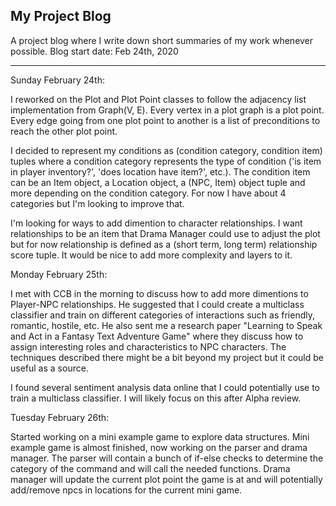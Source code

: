 ## My Project Blog

A project blog where I write down short summaries of my work whenever possible. Blog start date: Feb 24th, 2020
______

Sunday February 24th:

I reworked on the Plot and Plot Point classes to follow the adjacency list implementation from Graph(V, E).
Every vertex in a plot graph is a plot point.
Every edge going from one plot point to another is a list of preconditions to reach the other plot point.

I decided to represent my conditions as (condition category, condition item) tuples where a condition category represents
the type of condition ('is item in player inventory?', 'does location have item?', etc.). The condition item can be an
Item object, a Location object, a (NPC, Item) object tuple and more depending on the condition category. For now I have
about 4 categories but I'm looking to improve that.

I'm looking for ways to add dimention to character relationships. I want relationships to be an item that Drama Manager
could use to adjust the plot but for now relationship is defined as a (short term, long term) relationship score tuple.
It would be nice to add more complexity and layers to it.

Monday February 25th:

I met with CCB in the morning to discuss how to add more dimentions to Player-NPC relationships. He suggested that I could create a multiclass classifier and train on different categories of interactions such as friendly, romantic, hostile, etc.
He also sent me a research paper "Learning to Speak and Act in a Fantasy Text Adventure Game" where they discuss how to assign
interesting roles and characteristics to NPC characters. The techniques described there might be a bit beyond my project but
it could be useful as a source.

I found several sentiment analysis data online that I could potentially use to train a multiclass classifier. I will likely focus on this after Alpha review.

Tuesday February 26th:

Started working on a mini example game to explore data structures.
Mini example game is almost finished, now working on the parser and drama manager. The parser will contain a bunch of if-else checks to determine the category of the command and will call the needed functions. Drama manager will update the current plot point the game is at and will potentially add/remove npcs in locations for the current mini game.


